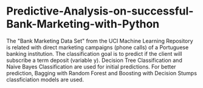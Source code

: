 # Predictive-Analysis-on-successful-Bank-Marketing-with-Python
The "Bank Marketing Data Set" from the UCI Machine Learning Repository is related with direct marketing campaigns (phone calls) of a Portuguese banking institution.
The classification goal is to predict if the client will subscribe a term deposit (variable y).
Decision Tree Classification and Naive Bayes Classification are used for initial predictions.
For better prediction, Bagging with Random Forest and Boosting with Decision Stumps classficiation models are used.
